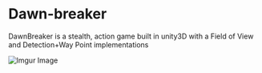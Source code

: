 # Dawn-breaker
DawnBreaker is a stealth, action game built in unity3D with a Field of View and Detection+Way Point implementations


![Imgur Image](https://i.imgur.com/5YTCQaa.gifv)
